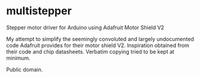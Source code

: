 # multistepper
Stepper motor driver for Arduino using Adafruit Motor Shield V2

My attempt to simplify the seemingly convoluted and largely undocumented code Adafruit provides for their motor shield V2. Inspiration obtained from their code and chip datasheets. Verbatim copying tried to be kept at minimum.

Public domain.
